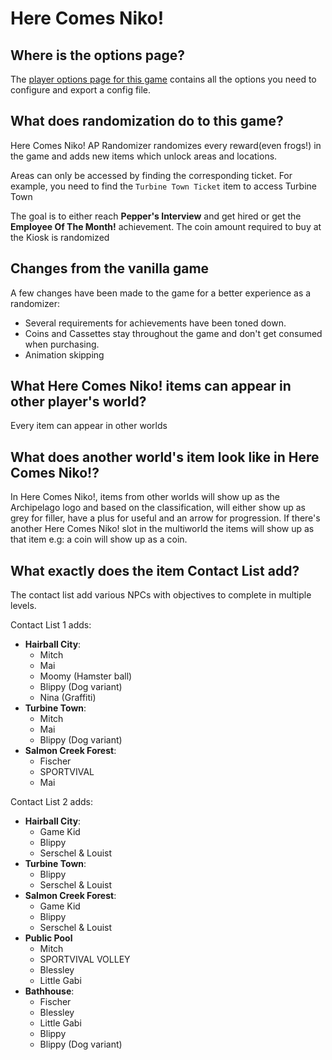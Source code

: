 # Here Comes Niko!
## Where is the options page?

The [player options page for this game](../player-options) contains all the options you need to configure
and export a config file.

## What does randomization do to this game?

Here Comes Niko! AP Randomizer randomizes every reward(even frogs!) in the game and adds new items which unlock areas and locations.

Areas can only be accessed by finding the corresponding ticket. For example, you need to find the `Turbine Town Ticket` item to access Turbine Town

The goal is to either reach **Pepper's Interview** and get hired or get the **Employee Of The Month!** achievement. The coin amount required to buy at the Kiosk is randomized

## Changes from the vanilla game

A few changes have been made to the game for a better experience as a randomizer:

- Several requirements for achievements have been toned down.
- Coins and Cassettes stay throughout the game and don't get consumed when purchasing.
- Animation skipping

## What Here Comes Niko! items can appear in other player's world?

Every item can appear in other worlds

## What does another world's item look like in Here Comes Niko!?

In Here Comes Niko!, items from other worlds will show up as the Archipelago logo and based on the classification, will either show up as grey for filler, have a plus for useful and an arrow for progression.
If there's another Here Comes Niko! slot in the multiworld the items will show up as that item e.g: a coin will show up as a coin.

## What exactly does the item Contact List add?

The contact list add various NPCs with objectives to complete in multiple levels.

Contact List 1 adds:
- **Hairball City**:
  - Mitch
  - Mai
  - Moomy (Hamster ball)
  - Blippy (Dog variant)
  - Nina (Graffiti)
- **Turbine Town**:
  - Mitch
  - Mai
  - Blippy (Dog variant)
- **Salmon Creek Forest**:
  - Fischer
  - SPORTVIVAL
  - Mai

Contact List 2 adds:
- **Hairball City**:
  - Game Kid
  - Blippy
  - Serschel & Louist
- **Turbine Town**:
  - Blippy
  - Serschel & Louist
- **Salmon Creek Forest**:
  - Game Kid
  - Blippy
  - Serschel & Louist
- **Public Pool**
  - Mitch
  - SPORTVIVAL VOLLEY
  - Blessley
  - Little Gabi
- **Bathhouse**:
  - Fischer
  - Blessley
  - Little Gabi
  - Blippy
  - Blippy (Dog variant)
